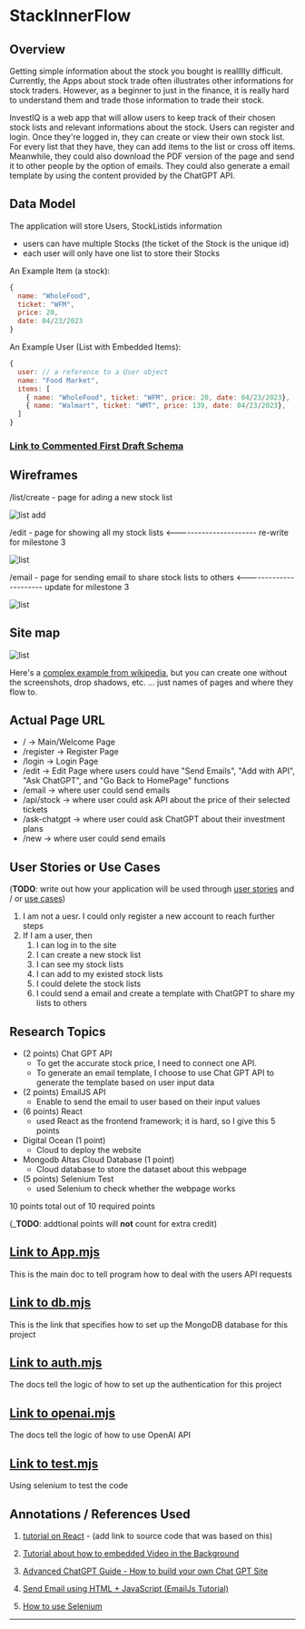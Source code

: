 
# StackInnerFlow

## Overview

Getting simple information about the stock you bought is reallllly difficult. Currently, the Apps about stock trade often illustrates other informations for stock traders. However, as a beginner to just in the finance, it is really hard to understand them and trade those information to trade their stock. 

InvestIQ is a web app that will allow users to keep track of their chosen stock lists and relevant informations about the stock. Users can register and login. Once they're logged in, they can create or view their own stock list. For every list that they have, they can add items to the list or cross off items. Meanwhile, they could also download the PDF version of the page and send it to other people by the option of emails. They could also generate a email template by using the content provided by the ChatGPT API.


## Data Model

The application will store Users, StockListids information
* users can have multiple Stocks (the ticket of the Stock is the unique id)
* each user will only have one list to store their Stocks 


An Example Item (a stock):

```javascript    
{
  name: "WholeFood", 
  ticket: "WFM", 
  price: 20, 
  date: 04/23/2023
}
```

An Example User (List with Embedded Items):

```javascript
{
  user: // a reference to a User object
  name: "Food Market",
  items: [
    { name: "WholeFood", ticket: "WFM", price: 20, date: 04/23/2023},
    { name: "Walmart", ticket: "WMT", price: 139, date: 04/23/2023},
  ]
}
```


### [Link to Commented First Draft Schema](db.mjs) 


## Wireframes

/list/create - page for ading a new stock list

![list add](documentation/add.png)

/edit - page for showing all my stock lists   <---------------------- re-write for milestone 3

![list](documentation/list.png)

/email - page for sending email to share stock lists to others   <---------------------- update for milestone 3

![list](documentation/email.png)


## Site map

![list](documentation/outlint.png)


Here's a [complex example from wikipedia](https://upload.wikimedia.org/wikipedia/commons/2/20/Sitemap_google.jpg), but you can create one without the screenshots, drop shadows, etc. ... just names of pages and where they flow to.

## Actual Page URL
- /             ->   Main/Welcome Page 
- /register     ->   Register Page 
- /login        ->   Login Page 
- /edit         ->   Edit Page where users could have "Send Emails", "Add with API", "Ask ChatGPT", and "Go Back to HomePage" functions
- /email        ->  where user could send emails
- /api/stock    ->  where user could ask API about the price of their selected tickets
- /ask-chatgpt  ->  where user could ask ChatGPT about their investment plans 
- /new        ->  where user could send emails


## User Stories or Use Cases

(__TODO__: write out how your application will be used through [user stories](http://en.wikipedia.org/wiki/User_story#Format) and / or [use cases](https://en.wikipedia.org/wiki/Use_case))

1. I am not a uesr. I could only register a new account to reach further steps
2. If I am a user, then
   1. I can log in to the site
   2. I can create a new stock list 
   3. I can see my stock lists
   4. I can add to my existed stock lists
   5. I could delete the stock lists
   6. I could send a email and create a template with ChatGPT to share my lists to others

## Research Topics


* (2 points) Chat GPT API 
    * To get the accurate stock price, I need to connect one API.
    * To generate an email template, I choose to use Chat GPT API to generate the template based on user input data
* (2 points) EmailJS API 
    * Enable to send the email to user based on their input values 
* (6 points) React
    * used React as the frontend framework; it is hard, so I give this 5 points
* Digital Ocean (1 point) 
    * Cloud to deploy the website 
* Mongodb Altas Cloud Database (1 point) 
    * Cloud database to store the dataset about this webpage
* (5 points) Selenium Test
    * used Selenium to check whether the webpage works 

10 points total out of 10 required points 


(___TODO__: addtional points will __not__ count for extra credit)


## [Link to App.mjs](app.mjs) 
This is the main doc to tell program how to deal with the users API requests 

## [Link to db.mjs](db.mjs)  
This is the link that specifies how to set up the MongoDB database for this project

## [Link to auth.mjs](auth.mjs) 
The docs tell the logic of how to set up the authentication for this project

## [Link to openai.mjs](openai.mjs) 
The docs tell the logic of how to use OpenAI API

## [Link to test.mjs](test.mjs) 
Using selenium to test the code 


## Annotations / References Used

1. [tutorial on React](https://www.google.com/search?q=tutorial+on+react&rlz=1C5CHFA_enUS969US969&oq=tutorial+on+react&aqs=chrome..69i57j0i512l2j0i22i30l7.3428j0j4&sourceid=chrome&ie=UTF-8#fpstate=ive&vld=cid:6940e391,vid:Ke90Tje7VS0) - (add link to source code that was based on this)

2. [Tutorial about how to embedded Video in the Background](https://redstapler.co/responsive-css-video-background/)

3. [Advanced ChatGPT Guide - How to build your own Chat GPT Site](https://www.youtube.com/watch?v=bB7xkRsEq-g)

4. [Send Email using HTML + JavaScript (EmailJs Tutorial)](https://www.youtube.com/watch?v=dgcYOm8n8ME)

5. [How to use Selenium](https://www.browserstack.com/guide/automation-using-selenium-javascript)

--------------------------------------------------------

